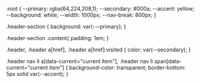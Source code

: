 :root {
	--primary: rgba(64,224,208,1);
	--secondary: #000a;
    --accent: yellow;
	--background: white;
	--width: 1000px;
	--nav-break: 800px;
}

.header-section {
    background: var(---primary);
}

.header-section .content{
	padding: 1em;
}

.header,
.header a[href],
.header a[href]:visited {
    color: var(--secondary);
}

.header nav li a[data-current="current item"],
.header nav li span[data-current="current item"] {
    background-color: transparent;
    border-bottom: 5px solid var(--accent);
}